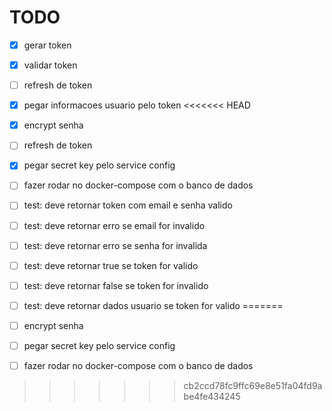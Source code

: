 # TODO
- [x] gerar token 
- [x] validar token
- [ ] refresh de token
- [x] pegar informacoes usuario pelo token
<<<<<<< HEAD
- [x] encrypt senha
- [ ] refresh de token
- [x] pegar secret key pelo service config
- [ ] fazer rodar no docker-compose com o banco de dados


- [ ] test: deve retornar token com email e senha valido
- [ ] test: deve retornar erro se email for invalido
- [ ] test: deve retornar erro se senha for invalida 
- [ ] test: deve retornar true se token for valido
- [ ] test: deve retornar false se token for invalido
- [ ] test: deve retornar dados usuario se token for valido
=======
- [ ] encrypt senha
- [ ] pegar secret key pelo service config
- [ ] fazer rodar no docker-compose com o banco de dados 
>>>>>>> cb2ccd78fc9ffc69e8e51fa04fd9abe4fe434245
